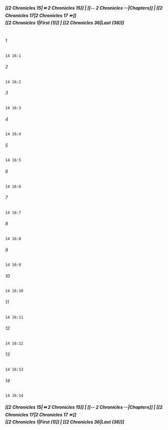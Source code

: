 
##### **[[2 Chronicles 15|⏪ 2 Chronicles 15]] | [[-- 2 Chronicles --|Chapters]] | [[2 Chronicles 17|2 Chronicles 17 ⏩]]**<br>**[[2 Chronicles 1|First (1)]] | [[2 Chronicles 36|Last (36)]]**<br><br>

###### 1
``` verse
14 16:1
```
###### 2
``` verse
14 16:2
```
###### 3
``` verse
14 16:3
```
###### 4
``` verse
14 16:4
```
###### 5
``` verse
14 16:5
```
###### 6
``` verse
14 16:6
```
###### 7
``` verse
14 16:7
```
###### 8
``` verse
14 16:8
```
###### 9
``` verse
14 16:9
```
###### 10
``` verse
14 16:10
```
###### 11
``` verse
14 16:11
```
###### 12
``` verse
14 16:12
```
###### 13
``` verse
14 16:13
```
###### 14
``` verse
14 16:14
```

##### **[[2 Chronicles 15|⏪ 2 Chronicles 15]] | [[-- 2 Chronicles --|Chapters]] | [[2 Chronicles 17|2 Chronicles 17 ⏩]]**<br>**[[2 Chronicles 1|First (1)]] | [[2 Chronicles 36|Last (36)]]**
